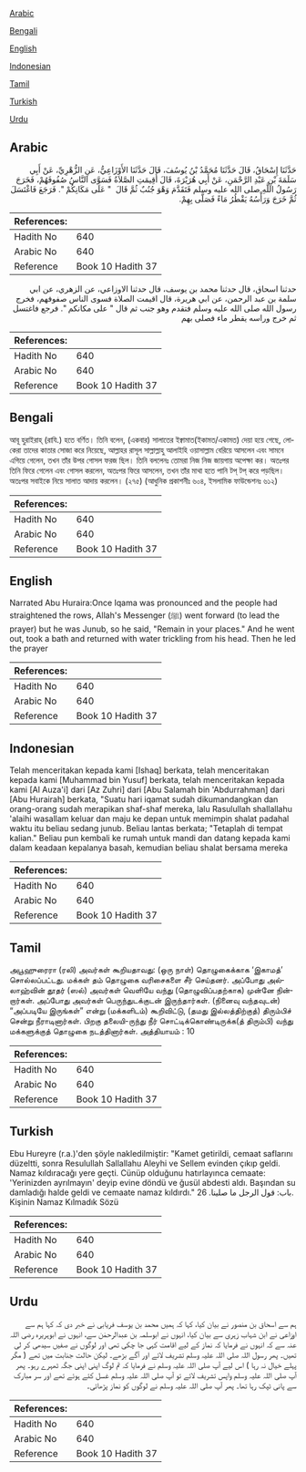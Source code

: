 [Arabic](#arabic)

[Bengali](#bengali)

[English](#english)

[Indonesian](#indonesian)

[Tamil](#tamil)

[Turkish](#turkish)

[Urdu](#urdu)

## Arabic


<div dir="rtl" lang="ar" style={{fontSize:'larger',backgroundColor:'#f8f9fa',padding:20}}>
حَدَّثَنَا إِسْحَاقُ، قَالَ حَدَّثَنَا مُحَمَّدُ بْنُ يُوسُفَ، قَالَ حَدَّثَنَا الأَوْزَاعِيُّ، عَنِ الزُّهْرِيِّ، عَنْ أَبِي سَلَمَةَ بْنِ عَبْدِ الرَّحْمَنِ، عَنْ أَبِي هُرَيْرَةَ، قَالَ أُقِيمَتِ الصَّلاَةُ فَسَوَّى النَّاسُ صُفُوفَهُمْ، فَخَرَجَ رَسُولُ اللَّهِ صلى الله عليه وسلم فَتَقَدَّمَ وَهْوَ جُنُبٌ ثُمَّ قَالَ ‏ "‏ عَلَى مَكَانِكُمْ ‏"‏‏.‏ فَرَجَعَ فَاغْتَسَلَ ثُمَّ خَرَجَ وَرَأْسُهُ يَقْطُرُ مَاءً فَصَلَّى بِهِمْ‏.‏
</div>
<div style={{backgroundColor:'#f8f9fa',padding:20, marginBottom: 10}}><table> <thead> <tr> <th>References:</th> <th></th> </tr> </thead> <tbody><tr><td>Hadith No</td><td>640</td></tr><tr><td>Arabic No</td><td>640</td></tr><tr><td>Reference</td><td>Book 10 Hadith 37</td></tr></tbody></table></div>


<div dir="rtl" lang="ar" style={{fontSize:'larger',backgroundColor:'#f8f9fa',padding:20}}>
حدثنا اسحاق، قال حدثنا محمد بن يوسف، قال حدثنا الاوزاعي، عن الزهري، عن ابي سلمة بن عبد الرحمن، عن ابي هريرة، قال اقيمت الصلاة فسوى الناس صفوفهم، فخرج رسول الله صلى الله عليه وسلم فتقدم وهو جنب ثم قال " على مكانكم ". فرجع فاغتسل ثم خرج وراسه يقطر ماء فصلى بهم
</div>
<div style={{backgroundColor:'#f8f9fa',padding:20, marginBottom: 10}}><table> <thead> <tr> <th>References:</th> <th></th> </tr> </thead> <tbody><tr><td>Hadith No</td><td>640</td></tr><tr><td>Arabic No</td><td>640</td></tr><tr><td>Reference</td><td>Book 10 Hadith 37</td></tr></tbody></table></div>

## Bengali


<div dir="ltr" lang="bn" style={{fontSize:'larger',backgroundColor:'#f8f9fa',padding:20}}>
আবূ হুরাইরাহ্ (রাযি.) হতে বর্ণিত। তিনি বলেন, (একবার) সালাতের ইক্বামাত(ইকামত/একামত) দেয়া হয়ে গেছে, লোকেরা তাদের কাতার সোজা করে নিয়েছে, আল্লাহর রাসূল সাল্লাল্লাহু আলাইহি ওয়াসাল্লাম বেরিয়ে আসলেন এবং সামনে এগিয়ে গেলেন, তখন তাঁর উপর গোসল ফরজ ছিল। তিনি বললেনঃ তোমরা নিজ নিজ জায়গায় অপেক্ষা কর। অতঃপর তিনি ফিরে গেলেন এবং গোসল করলেন, অতঃপর ফিরে আসলেন, তখন তাঁর মাথা হতে পানি টপ্ টপ্ করে পড়ছিল। অতঃপর সবাইকে নিয়ে সালাত আদায় করলেন। (২৭৫) (আধুনিক প্রকাশনীঃ ৬০৪, ইসলামিক ফাউন্ডেশনঃ ৬১২)
</div>
<div style={{backgroundColor:'#f8f9fa',padding:20, marginBottom: 10}}><table> <thead> <tr> <th>References:</th> <th></th> </tr> </thead> <tbody><tr><td>Hadith No</td><td>640</td></tr><tr><td>Arabic No</td><td>640</td></tr><tr><td>Reference</td><td>Book 10 Hadith 37</td></tr></tbody></table></div>

## English


<div dir="ltr" lang="en" style={{fontSize:'larger',backgroundColor:'#f8f9fa',padding:20}}>
Narrated Abu Huraira:Once Iqama was pronounced and the people had straightened the rows, Allah's Messenger (ﷺ) went forward (to lead the prayer) but he was Junub, so he said, "Remain in your places." And he went out, took a bath and returned with water trickling from his head. Then he led the prayer
</div>
<div style={{backgroundColor:'#f8f9fa',padding:20, marginBottom: 10}}><table> <thead> <tr> <th>References:</th> <th></th> </tr> </thead> <tbody><tr><td>Hadith No</td><td>640</td></tr><tr><td>Arabic No</td><td>640</td></tr><tr><td>Reference</td><td>Book 10 Hadith 37</td></tr></tbody></table></div>

## Indonesian


<div dir="ltr" lang="id" style={{fontSize:'larger',backgroundColor:'#f8f9fa',padding:20}}>
Telah menceritakan kepada kami [Ishaq] berkata, telah menceritakan kepada kami [Muhammad bin Yusuf] berkata, telah menceritakan kepada kami [Al Auza'i] dari [Az Zuhri] dari [Abu Salamah bin 'Abdurrahman] dari [Abu Hurairah] berkata, "Suatu hari iqamat sudah dikumandangkan dan orang-orang sudah merapikan shaf-shaf mereka, lalu Rasulullah shallallahu 'alaihi wasallam keluar dan maju ke depan untuk memimpin shalat padahal waktu itu beliau sedang junub. Beliau lantas berkata; "Tetaplah di tempat kalian." Beliau pun kembali ke rumah untuk mandi dan datang kepada kami dalam keadaan kepalanya basah, kemudian beliau shalat bersama mereka
</div>
<div style={{backgroundColor:'#f8f9fa',padding:20, marginBottom: 10}}><table> <thead> <tr> <th>References:</th> <th></th> </tr> </thead> <tbody><tr><td>Hadith No</td><td>640</td></tr><tr><td>Arabic No</td><td>640</td></tr><tr><td>Reference</td><td>Book 10 Hadith 37</td></tr></tbody></table></div>

## Tamil


<div dir="ltr" lang="ta" style={{fontSize:'larger',backgroundColor:'#f8f9fa',padding:20}}>
அபூஹுரைரா (ரலி) அவர்கள் கூறியதாவது: (ஒரு நாள்) தொழுகைக்காக ‘இகாமத்’ சொல்லப்பட்டது. மக்கள் தம் தொழுகை வரிசைகளை சீர் செய்தனர். அப்போது அல்லாஹ்வின் தூதர் (ஸல்) அவர்கள் வெளியே வந்து (தொழுவிப்பதற்காக) முன்னே நின்றார்கள். அப்போது அவர்கள் பெருந்துடக்குடன் இருந்தார்கள். (நினைவு வந்தவுடன்) “அப்படியே இருங்கள்” என்று (மக்களிடம்) கூறிவிட்டு, (தமது இல்லத்திற்குத்) திரும்பிச் சென்று நீராடினார்கள். பிறகு தலையி-ருந்து நீர் சொட்டிக்கொண்டிருக்க(த் திரும்பி) வந்து மக்களுக்குத் தொழுகை நடத்தினார்கள். அத்தியாயம் : 10
</div>
<div style={{backgroundColor:'#f8f9fa',padding:20, marginBottom: 10}}><table> <thead> <tr> <th>References:</th> <th></th> </tr> </thead> <tbody><tr><td>Hadith No</td><td>640</td></tr><tr><td>Arabic No</td><td>640</td></tr><tr><td>Reference</td><td>Book 10 Hadith 37</td></tr></tbody></table></div>

## Turkish


<div dir="ltr" lang="tr" style={{fontSize:'larger',backgroundColor:'#f8f9fa',padding:20}}>
Ebu Hureyre (r.a.)'den şöyle nakledilmiştir: "Kamet getirildi, cemaat saflarını düzeltti, sonra Resulullah Sallallahu Aleyhi ve Sellem evinden çıkıp geldi. Namaz kıldıracağı yere geçti. Cünüp olduğunu hatırlayınca cemaate: 'Yerinizden ayrılmayın' deyip evine döndü ve ğusül abdesti aldı. Başından su damladığı halde geldi ve cemaate namaz kıldırdı." باب: قول الرجل ما صلينا. 26. Kişinin Namaz Kılmadık Sözü
</div>
<div style={{backgroundColor:'#f8f9fa',padding:20, marginBottom: 10}}><table> <thead> <tr> <th>References:</th> <th></th> </tr> </thead> <tbody><tr><td>Hadith No</td><td>640</td></tr><tr><td>Arabic No</td><td>640</td></tr><tr><td>Reference</td><td>Book 10 Hadith 37</td></tr></tbody></table></div>

## Urdu


<div dir="rtl" lang="ur" style={{fontSize:'larger',backgroundColor:'#f8f9fa',padding:20}}>
ہم سے اسحاق بن منصور نے بیان کیا، کہا کہ ہمیں محمد بن یوسف فریابی نے خبر دی کہ کہا ہم سے اوزاعی نے ابن شہاب زہری سے بیان کیا، انہوں نے ابوسلمہ بن عبدالرحمٰن سے، انہوں نے ابوہریرہ رضی اللہ عنہ سے کہ انہوں نے فرمایا کہ نماز کے لیے اقامت کہی جا چکی تھی اور لوگوں نے صفیں سیدھی کر لی تھیں۔ پھر رسول اللہ صلی اللہ علیہ وسلم تشریف لائے اور آگے بڑھے۔ لیکن حالت جنابت میں تھے ( مگر پہلے خیال نہ رہا ) اس لیے آپ صلی اللہ علیہ وسلم نے فرمایا کہ تم لوگ اپنی اپنی جگہ ٹھہرے رہو۔ پھر آپ صلی اللہ علیہ وسلم واپس تشریف لائے تو آپ صلی اللہ علیہ وسلم غسل کئے ہوئے تھے اور سر مبارک سے پانی ٹپک رہا تھا۔ پھر آپ صلی اللہ علیہ وسلم نے لوگوں کو نماز پڑھائی۔
</div>
<div style={{backgroundColor:'#f8f9fa',padding:20, marginBottom: 10}}><table> <thead> <tr> <th>References:</th> <th></th> </tr> </thead> <tbody><tr><td>Hadith No</td><td>640</td></tr><tr><td>Arabic No</td><td>640</td></tr><tr><td>Reference</td><td>Book 10 Hadith 37</td></tr></tbody></table></div>